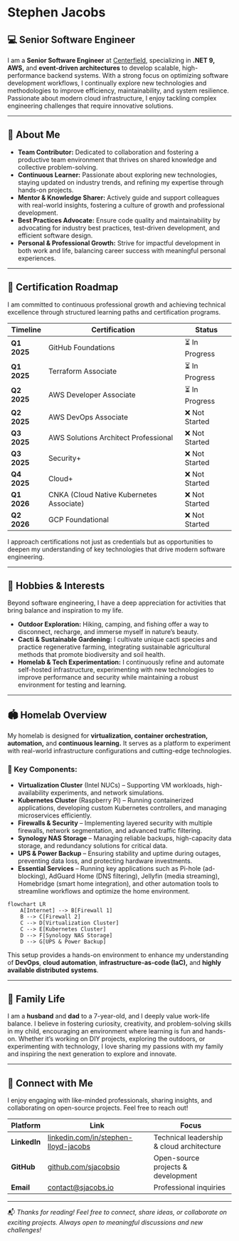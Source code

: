 # Stephen Jacobs

## 💻 Senior Software Engineer

I am a **Senior Software Engineer** at [Centerfield](https://www.centerfield.com), specializing in **.NET 9, AWS,** and **event-driven architectures** to develop scalable, high-performance backend systems. With a strong focus on optimizing software development workflows, I continually explore new technologies and methodologies to improve efficiency, maintainability, and system resilience. Passionate about modern cloud infrastructure, I enjoy tackling complex engineering challenges that require innovative solutions.

---

## 🚀 About Me

- **Team Contributor:** Dedicated to collaboration and fostering a productive team environment that thrives on shared knowledge and collective problem-solving.  
- **Continuous Learner:** Passionate about exploring new technologies, staying updated on industry trends, and refining my expertise through hands-on projects.  
- **Mentor & Knowledge Sharer:** Actively guide and support colleagues with real-world insights, fostering a culture of growth and professional development.  
- **Best Practices Advocate:** Ensure code quality and maintainability by advocating for industry best practices, test-driven development, and efficient software design.  
- **Personal & Professional Growth:** Strive for impactful development in both work and life, balancing career success with meaningful personal experiences.

---

## 🎯 Certification Roadmap

I am committed to continuous professional growth and achieving technical excellence through structured learning paths and certification programs.

| **Timeline** | **Certification**                           | **Status**         |
|-------------|--------------------------------------------|--------------------|
| **Q1 2025**  | GitHub Foundations                        | ⏳ In Progress      |
| **Q1 2025**  | Terraform Associate                       | ⏳ In Progress      |
| **Q2 2025**  | AWS Developer Associate                   | ⏳ In Progress      |
| **Q2 2025**  | AWS DevOps Associate                      | ❌ Not Started      |
| **Q3 2025**  | AWS Solutions Architect Professional      | ❌ Not Started      |
| **Q3 2025**  | Security+                                 | ❌ Not Started      |
| **Q4 2025**  | Cloud+                                    | ❌ Not Started      |
| **Q1 2026**  | CNKA (Cloud Native Kubernetes Associate) | ❌ Not Started      |
| **Q2 2026**  | GCP Foundational                          | ❌ Not Started      |

I approach certifications not just as credentials but as opportunities to deepen my understanding of key technologies that drive modern software engineering.

---

## 🌱 Hobbies & Interests

Beyond software engineering, I have a deep appreciation for activities that bring balance and inspiration to my life.

- **Outdoor Exploration:** Hiking, camping, and fishing offer a way to disconnect, recharge, and immerse myself in nature’s beauty.  
- **Cacti & Sustainable Gardening:** I cultivate unique cacti species and practice regenerative farming, integrating sustainable agricultural methods that promote biodiversity and soil health.  
- **Homelab & Tech Experimentation:** I continuously refine and automate self-hosted infrastructure, experimenting with new technologies to improve performance and security while maintaining a robust environment for testing and learning.

---

## 🏟️ Homelab Overview

My homelab is designed for **virtualization, container orchestration, automation,** and **continuous learning.** It serves as a platform to experiment with real-world infrastructure configurations and cutting-edge technologies.

### 🔹 Key Components:
- **Virtualization Cluster** (Intel NUCs) – Supporting VM workloads, high-availability experiments, and network simulations.  
- **Kubernetes Cluster** (Raspberry Pi) – Running containerized applications, developing custom Kubernetes controllers, and managing microservices efficiently.  
- **Firewalls & Security** – Implementing layered security with multiple firewalls, network segmentation, and advanced traffic filtering.  
- **Synology NAS Storage** – Managing reliable backups, high-capacity data storage, and redundancy solutions for critical data.  
- **UPS & Power Backup** – Ensuring stability and uptime during outages, preventing data loss, and protecting hardware investments.  
- **Essential Services** – Running key applications such as Pi-hole (ad-blocking), AdGuard Home (DNS filtering), Jellyfin (media streaming), Homebridge (smart home integration), and other automation tools to streamline workflows and optimize the home environment.

```mermaid
flowchart LR
    A[Internet] --> B[Firewall 1]
    B --> C[Firewall 2]
    C --> D[Virtualization Cluster]
    C --> E[Kubernetes Cluster]
    D --> F[Synology NAS Storage]
    D --> G[UPS & Power Backup]
```

This setup provides a hands-on environment to enhance my understanding of **DevOps**, **cloud automation**, **infrastructure-as-code (IaC),** and **highly available distributed systems**.

---

## 🏡 Family Life

I am a **husband** and **dad** to a 7-year-old, and I deeply value work-life balance. I believe in fostering curiosity, creativity, and problem-solving skills in my child, encouraging an environment where learning is fun and hands-on. Whether it’s working on DIY projects, exploring the outdoors, or experimenting with technology, I love sharing my passions with my family and inspiring the next generation to explore and innovate.

---

## 💌 Connect with Me

I enjoy engaging with like-minded professionals, sharing insights, and collaborating on open-source projects. Feel free to reach out!

| **Platform**  | **Link**                                                                 | **Focus**                                  |
|--------------|--------------------------------------------------------------------------|-------------------------------------------|
| **LinkedIn** | [linkedin.com/in/stephen-lloyd-jacobs](https://linkedin.com/in/stephen-lloyd-jacobs) | Technical leadership & cloud architecture |
| **GitHub**   | [github.com/sjacobsio](https://github.com/sjacobsio)                     | Open-source projects & development        |
| **Email**    | [contact@sjacobs.io](mailto:contact@sjacobs.io)                          | Professional inquiries                    |

---

📬 *Thanks for reading! Feel free to connect, share ideas, or collaborate on exciting projects. Always open to meaningful discussions and new challenges!*

